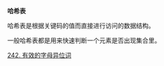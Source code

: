 
**哈希表**

哈希表是根据关键码的值而直接进行访问的数据结构。

一般哈希表都是用来快速判断一个元素是否出现集合里。


<a href="242.cpp">242. 有效的字母异位词</a>
